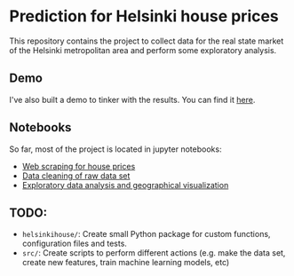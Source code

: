 # Prediction for Helsinki house prices

This repository contains the project to collect data for the real state market of the Helsinki metropolitan area and perform some 
exploratory analysis.

## Demo
I've also built a demo to tinker with the results.
You can find it [here](https://albertonietos-helsinki-house-apphelsinki-house-price-app-494vpl.streamlit.app/).
## Notebooks
So far, most of the project is located in jupyter notebooks:
- [Web scraping for house prices](https://github.com/albertonietos/helsinki-house-price/blob/main/notebooks/01-web-scrapper-notebook.ipynb)
- [Data cleaning of raw data set](https://github.com/albertonietos/helsinki-house-price/blob/main/notebooks/02-data-cleaning-notebook.ipynb)
- [Exploratory data analysis and geographical visualization](https://github.com/albertonietos/helsinki-house-price/blob/main/notebooks/03-exploratory-data-analysis.ipynb)

## TODO:
- `helsinkihouse/`: Create small Python package for custom functions, configuration files and tests.
- `src/`: Create scripts to perform different actions (e.g. make the data set, create new features, train machine learning models, etc)